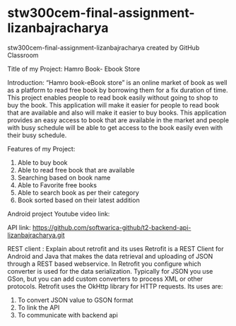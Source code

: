 # stw300cem-final-assignment-lizanbajracharya
stw300cem-final-assignment-lizanbajracharya created by GitHub Classroom


Title of my Project: Hamro Book- Ebook Store

Introduction:
“Hamro book-eBook store” is an online market of book as well as a platform to read free book by borrowing them for a fix duration of time. This project enables people to read book easily without going to shop to buy the book. This application will make it easier for people to read book that are available and also will make it easier to buy books. This application provides an easy access to book that are available in the market and people with busy schedule will be able to get access to the book easily even with their busy schedule.

Features of my Project:
1. Able to buy book
2. Able to read free book that are available
3. Searching based on book name
4. Able to Favorite free books
5. Able to search book as per their category
6. Book sorted based on their latest addition

Android project Youtube video link:

API link: https://github.com/softwarica-github/t2-backend-api-lizanbajracharya.git

REST client : Explain about retrofit and its uses 
Retrofit is a REST Client for Android and Java that makes the data retrieval and uploading of JSON through a REST based webservice. In Retrofit you configure which converter is used for the data serialization. Typically for JSON you use GSon, but you can add custom converters to process XML or other protocols. Retrofit uses the OkHttp library for HTTP requests.
  Its uses are:
 1. To convert JSON value to GSON format
 2. To link the API 
 3. To communicate with backend api

